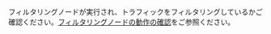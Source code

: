 フィルタリングノードが実行され、トラフィックをフィルタリングしているかご確認ください。[フィルタリングノードの動作の確認](installation-check-operation-en.md)をご参照ください。